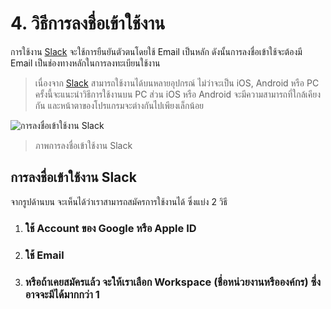 # 4. วิธีการลงชื่อเข้าใช้งาน

การใช้งาน [Slack](https://www.slack.com) จะใช้การยืนยันตัวตนโดยใช้ Email เป็นหลัก ดังนั้นการลงชื่อเข้าใช้จะต้องมี Email เป็นช่องทางหลักในการลงทะเบียนใช้งาน

>เนื่องจาก [Slack](https://www.slack.com) สามารถใช้งานได้บนหลายอุปกรณ์ ไม่ว่าจะเป็น iOS, Android หรือ PC ครั้งนี้จะแนะนำวิธีการใช้งานบน PC ส่วน iOS หรือ Android จะมีความสามารถที่ใกล้เคียงกัน และหน้าตาของโปรแกรมจะต่างกันไปเพียงเล็กน้อย

![การลงชื่อเข้าใช้งาน Slack](2022-12-27_14-42-02.png)

>ภาพการลงชื่อเข้าใช้งาน Slack 

## การลงชื่อเข้าใช้งาน Slack 

จากรูปด้านบน จะเห็นได้ว่าเราสามารถสมัครการใช้งานได้ ซึ่งแบ่ง 2 วิธี 

1.  ### ใช้ Account ของ Google หรือ Apple ID
2.  ### ใช้ Email
3.  ### หรือถ้าเคยสมัครแล้ว จะให้เราเลือก Workspace (ชื่อหน่วยงานหรือองค์กร) ซึ่งอาจจะมีได้มากกว่า 1 
